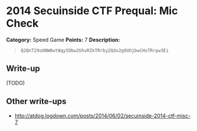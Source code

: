 # 2014 Secuinside CTF Prequal: Mic Check

**Category:** Speed Game
**Points:** 7
**Description:**

> `Q2QnT29oUNW0wtWqySDbw2UhvRIkTRrby2Qdx2g0UOjbwCHoTRrpw3Ei`

## Write-up

(TODO)

## Other write-ups

* <http://atdog.logdown.com/posts/2014/06/02/secuinside-2014-ctf-misc-7>
